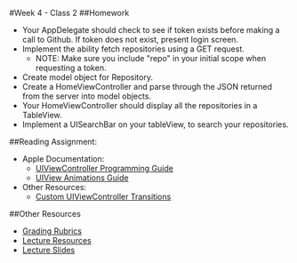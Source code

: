 #Week 4 - Class 2
##Homework
* Your AppDelegate should check to see if token exists before making a call to Github. If token does not exist, present login screen.  
* Implement the ability fetch repositories using a GET request. 
	* NOTE: Make sure you include "repo" in your initial scope when requesting a token.  
* Create model object for Repository.  
* Create a HomeViewController and parse through the JSON returned from the server into model objects.  
* Your HomeViewController should display all the repositories in a TableView.  
* Implement a UISearchBar on your tableView, to search your repositories.  
	
##Reading Assignment:
* Apple Documentation:
	* [UIViewController Programming Guide](https://developer.apple.com/library/ios/featuredarticles/ViewControllerPGforiPhoneOS/index.html#//apple_ref/doc/uid/TP40007457-CH2-SW1)
	* [UIView Animations Guide](https://developer.apple.com/library/ios/documentation/WindowsViews/Conceptual/ViewPG_iPhoneOS/AnimatingViews/AnimatingViews.html#//apple_ref/doc/uid/TP40009503-CH6-SW1)
* Other Resources:
	* [Custom UIViewController Transitions](https://www.objc.io/issues/5-ios7/view-controller-transitions/)

##Other Resources
* [Grading Rubrics](../../resources/)
* [Lecture Resources](lecture/)
* [Lecture Slides](https://www.icloud.com/keynote/000QTHpeeBGGo_aR7U3F-rjiA#Week4_Day2)
